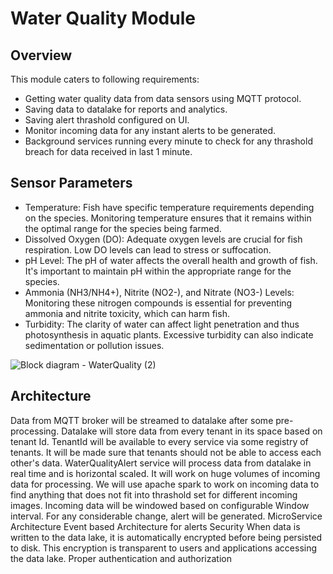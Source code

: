 # Water Quality Module
## Overview
This module caters to following requirements:
- Getting water quality data from data sensors using MQTT protocol.
- Saving data to datalake for reports and analytics.
- Saving alert thrashold configured on UI.
- Monitor incoming data for any instant alerts to be generated.
- Background services running every minute to check for any thrashold breach for data received in last 1 minute.

## Sensor Parameters
- Temperature: Fish have specific temperature requirements depending on the species. Monitoring temperature ensures that it remains within the optimal range for the species being farmed.
- Dissolved Oxygen (DO): Adequate oxygen levels are crucial for fish respiration. Low DO levels can lead to stress or suffocation.
- pH Level: The pH of water affects the overall health and growth of fish. It's important to maintain pH within the appropriate range for the species.
- Ammonia (NH3/NH4+), Nitrite (NO2-), and Nitrate (NO3-) Levels: Monitoring these nitrogen compounds is essential for preventing ammonia and nitrite toxicity, which can harm fish.
- Turbidity: The clarity of water can affect light penetration and thus photosynthesis in aquatic plants. Excessive turbidity can also indicate sedimentation or pollution issues.

![Block diagram - WaterQuality (2)](https://github.com/Anamika1911/ArchitecturalKatas/assets/6397314/3f49495e-f53f-4740-ac7c-c6c05e46e1d9)

## Architecture
Data from MQTT broker will be streamed to datalake after some pre-processing.
Datalake will store data from every tenant in its space based on tenant Id.
TenantId will be available to every service via some registry of tenants.
It will be made sure that tenants should not be able to access each other's data.
WaterQualityAlert service will process data from datalake in real time and is horizontal scaled.
It will work on huge volumes of incoming data for processing. We will use apache spark to work on incoming data to find anything that does not fit into thrashold set for different incoming images.
Incoming data will be windowed based on configurable Window interval.
For any considerable change, alert will be generated.
MicroService Architecture
Event based Architecture for alerts
Security
When data is written to the data lake, it is automatically encrypted before being persisted to disk. This encryption is transparent to users and applications accessing the data lake.
Proper authentication and authorization
